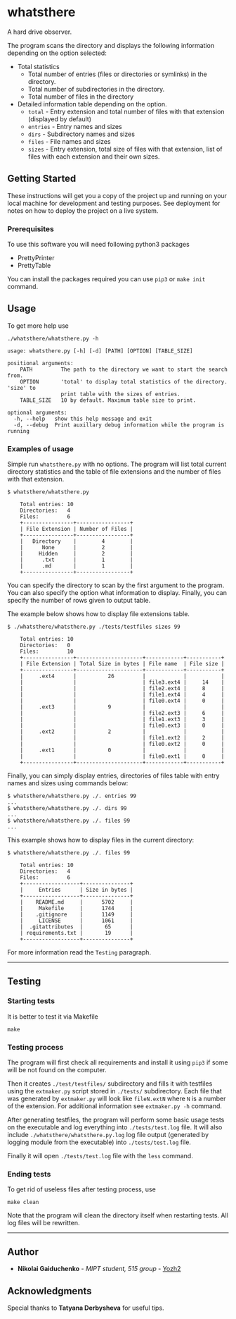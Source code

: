 # whatsthere

A hard drive observer.

The program scans the directory and displays the following information depending on the option selected:

- Total statistics
    - Total number of entries (files or directories or symlinks) in the directory.
    - Total number of subdirectories in the directory.
    - Total number of files in the directory
- Detailed information table depending on the option.
    - `total` - Entry extension and total number of files with that extension (displayed by default)
    - `entries` - Entry names and sizes
    - `dirs` - Subdirectory names and sizes
    - `files` - File names and sizes
    - `sizes` - Entry extension, total size of files with that extension, list of files with each extension and their own sizes.


## Getting Started

These instructions will get you a copy of the project up and running on your local machine for development and testing purposes. See deployment for notes on how to deploy the project on a live system.

### Prerequisites

To use this software you will need following python3 packages

- PrettyPrinter
- PrettyTable

You can install the packages required you can use `pip3` or `make init` command.

## Usage

To get more help use

```
./whatsthere/whatsthere.py -h

usage: whatsthere.py [-h] [-d] [PATH] [OPTION] [TABLE_SIZE]

positional arguments:
    PATH         The path to the directory we want to start the search from.
    OPTION       'total' to display total statistics of the directory. 'size' to
                 print table with the sizes of entries.
    TABLE_SIZE   10 by default. Maximum table size to print.

optional arguments:
  -h, --help   show this help message and exit
  -d, --debug  Print auxillary debug information while the program is running

```

### Examples of usage

Simple run `whatsthere.py` with no options. The program will list total current directory statistics and the table of file extensions and the number of files with that extension.

```
$ whatsthere/whatsthere.py

    Total entries: 10
    Directories:   4
    Files:         6
    +----------------+-----------------+
    | File Extension | Number of Files |
    +----------------+-----------------+
    |   Directory    |        4        |
    |      None      |        2        |
    |     Hidden     |        2        |
    |      .txt      |        1        |
    |      .md       |        1        |
    +----------------+-----------------+
```

You can specify the directory to scan by the first argument to the program. You can also specify the option what information to display. Finally, you can specify the number of rows given to output table.

The example below shows how to display file extensions table.

```
$ ./whatsthere/whatsthere.py ./tests/testfiles sizes 99

    Total entries: 10
    Directories:   0
    Files:         10
    +----------------+---------------------+------------+-----------+
    | File Extension | Total Size in bytes | File name  | File size |
    +----------------+---------------------+------------+-----------+
    |     .ext4      |          26         |            |           |
    |                |                     | file3.ext4 |     14    |
    |                |                     | file2.ext4 |     8     |
    |                |                     | file1.ext4 |     4     |
    |                |                     | file0.ext4 |     0     |
    |     .ext3      |          9          |            |           |
    |                |                     | file2.ext3 |     6     |
    |                |                     | file1.ext3 |     3     |
    |                |                     | file0.ext3 |     0     |
    |     .ext2      |          2          |            |           |
    |                |                     | file1.ext2 |     2     |
    |                |                     | file0.ext2 |     0     |
    |     .ext1      |          0          |            |           |
    |                |                     | file0.ext1 |     0     |
    +----------------+---------------------+------------+-----------+
```

Finally, you can simply display entries, directories of files table with entry names and sizes using commands below:

```
$ whatsthere/whatsthere.py ./. entries 99
...
$ whatsthere/whatsthere.py ./. dirs 99
...
$ whatsthere/whatsthere.py ./. files 99
...
```

This example shows how to display files in the current directory:

```
$ whatsthere/whatsthere.py ./. files 99

    Total entries: 10
    Directories:   4
    Files:         6
    +------------------+---------------+
    |     Entries      | Size in bytes |
    +------------------+---------------+
    |    README.md     |      5702     |
    |     Makefile     |      1744     |
    |    .gitignore    |      1149     |
    |     LICENSE      |      1061     |
    |  .gitattributes  |       65      |
    | requirements.txt |       19      |
    +------------------+---------------+
```

For more information read the `Testing` paragraph.

---
## Testing

### Starting tests

It is better to test it via Makefile

```
make
```
### Testing process

The program will first check all requirements and install it using `pip3` if some will be not found on the computer.

Then it creates `./test/testfiles/` subdirectory and fills it with testfiles using the `extmaker.py` script stored in `./tests/` subdirectory. Each file that was generated by `extmaker.py` will look like `fileN.extN` where `N` is a number of the extension. For additional information see `extmaker.py -h` command.

After generating testfiles, the program will perform some basic usage tests on the executable and log everything into `./tests/test.log` file. It will also include `./whatsthere/whatsthere.py.log` log file output (generated by logging module from the executable) into `./tests/test.log` file.

Finally it will open `./tests/test.log` file with the `less` command.

### Ending tests

To get rid of useless files after testing process, use

```
make clean
```

Note that the program will clean the directory itself when restarting tests. All log files will be rewritten.

---

## Author

* **Nikolai Gaiduchenko** - *MIPT student, 515 group* - [Yozh2](https://github.com/Yozh2)

## Acknowledgments
Special thanks to **Tatyana Derbysheva** for useful tips.
